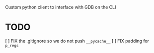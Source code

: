 Custom python client to interface with GDB on the CLI
# TODO
[ ] FIX the .gitignore so we do not push `__pycache__`
[ ] FIX padding for `p_regs`
